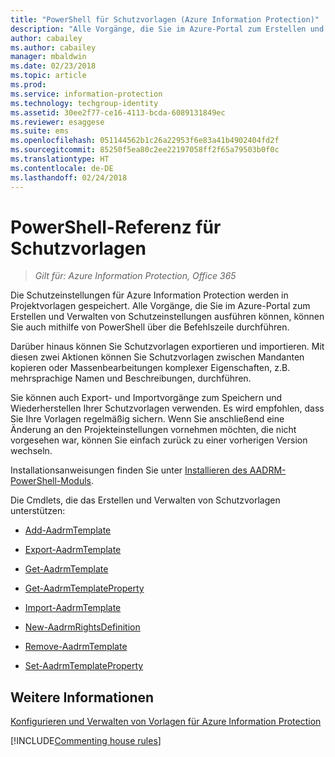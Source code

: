 ```yaml
---
title: "PowerShell für Schutzvorlagen (Azure Information Protection)"
description: "Alle Vorgänge, die Sie im Azure-Portal zum Erstellen und Verwalten von Schutzvorlagen ausführen können, können Sie auch mithilfe von PowerShell über die Befehlszeile durchführen. Darüber hinaus können Sie Vorlagen exportieren und importieren, sodass Sie Vorlagen zwischen Mandanten kopieren oder Massenbearbeitungen komplexer Eigenschaften in Vorlagen, z. B. von mehrsprachigen Namen und Beschreibungen, ausführen können."
author: cabailey
ms.author: cabailey
manager: mbaldwin
ms.date: 02/23/2018
ms.topic: article
ms.prod: 
ms.service: information-protection
ms.technology: techgroup-identity
ms.assetid: 30ee2f77-ce16-4113-bcda-6089131849ec
ms.reviewer: esaggese
ms.suite: ems
ms.openlocfilehash: 051144562b1c26a22953f6e83a41b4902404fd2f
ms.sourcegitcommit: 85250f5ea80c2ee22197058ff2f65a79503b0f0c
ms.translationtype: HT
ms.contentlocale: de-DE
ms.lasthandoff: 02/24/2018
---
```

# <a name="powershell-reference-for-protection-templates"></a>PowerShell-Referenz für Schutzvorlagen

>*Gilt für: Azure Information Protection, Office 365*

Die Schutzeinstellungen für Azure Information Protection werden in Projektvorlagen gespeichert. Alle Vorgänge, die Sie im Azure-Portal zum Erstellen und Verwalten von Schutzeinstellungen ausführen können, können Sie auch mithilfe von PowerShell über die Befehlszeile durchführen. 

Darüber hinaus können Sie Schutzvorlagen exportieren und importieren. Mit diesen zwei Aktionen können Sie Schutzvorlagen zwischen Mandanten kopieren oder Massenbearbeitungen komplexer Eigenschaften, z.B. mehrsprachige Namen und Beschreibungen, durchführen.

Sie können auch Export- und Importvorgänge zum Speichern und Wiederherstellen Ihrer Schutzvorlagen verwenden. Es wird empfohlen, dass Sie Ihre Vorlagen regelmäßig sichern. Wenn Sie anschließend eine Änderung an den Projekteinstellungen vornehmen möchten, die nicht vorgesehen war, können Sie einfach zurück zu einer vorherigen Version wechseln.

Installationsanweisungen finden Sie unter [Installieren des AADRM-PowerShell-Moduls](install-powershell.md).

Die Cmdlets, die das Erstellen und Verwalten von Schutzvorlagen unterstützen:

- [Add-AadrmTemplate](/powershell/module/aadrm/add-aadrmtemplate)

- [Export-AadrmTemplate](/powershell/module/aadrm/export-aadrmtemplate)

- [Get-AadrmTemplate](/powershell/module/aadrm/get-aadrmtemplate)

- [Get-AadrmTemplateProperty](/powershell/module/aadrm/get-aadrmtemplateproperty)

- [Import-AadrmTemplate](/powershell/module/aadrm/import-aadrmtemplate)

- [New-AadrmRightsDefinition](/powershell/module/aadrm/new-aadrmrightsdefinition)

- [Remove-AadrmTemplate](/powershell/module/aadrm/remove-aadrmtemplate)

- [Set-AadrmTemplateProperty](/powershell/module/aadrm/set-aadrmtemplateproperty)



## <a name="see-also"></a>Weitere Informationen
[Konfigurieren und Verwalten von Vorlagen für Azure Information Protection](configure-policy-templates.md)

[!INCLUDE[Commenting house rules](../includes/houserules.md)]
